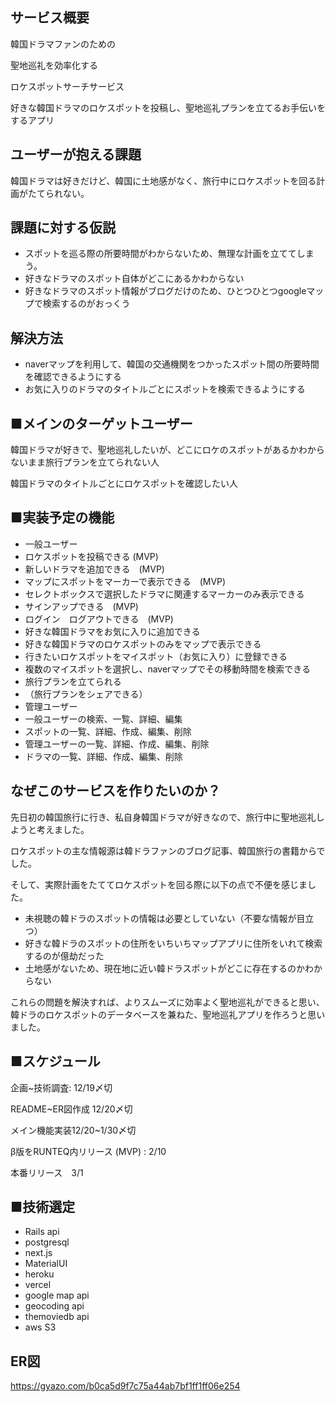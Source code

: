 ##  サービス概要

韓国ドラマファンのための

聖地巡礼を効率化する

ロケスポットサーチサービス

好きな韓国ドラマのロケスポットを投稿し、聖地巡礼プランを立てるお手伝いをするアプリ

## ユーザーが抱える課題

韓国ドラマは好きだけど、韓国に土地感がなく、旅行中にロケスポットを回る計画がたてられない。

## 課題に対する仮説

- スポットを巡る際の所要時間がわからないため、無理な計画を立ててしまう。
- 好きなドラマのスポット自体がどこにあるかわからない
- 好きなドラマのスポット情報がブログだけのため、ひとつひとつgoogleマップで検索するのがおっくう

## 解決方法

- naverマップを利用して、韓国の交通機関をつかったスポット間の所要時間を確認できるようにする
- お気に入りのドラマのタイトルごとにスポットを検索できるようにする

## ■メインのターゲットユーザー

韓国ドラマが好きで、聖地巡礼したいが、どこにロケのスポットがあるかわからないまま旅行プランを立てられない人

韓国ドラマのタイトルごとにロケスポットを確認したい人

## ■実装予定の機能

- 一般ユーザー
- ロケスポットを投稿できる (MVP)
- 新しいドラマを追加できる　(MVP)
- マップにスポットをマーカーで表示できる　(MVP)
- セレクトボックスで選択したドラマに関連するマーカーのみ表示できる
- サインアップできる　(MVP)
- ログイン　ログアウトできる　(MVP)
- 好きな韓国ドラマをお気に入りに追加できる
- 好きな韓国ドラマのロケスポットのみをマップで表示できる
- 行きたいロケスポットをマイスポット（お気に入り）に登録できる
- 複数のマイスポットを選択し、naverマップでその移動時間を検索できる
- 旅行プランを立てられる
- （旅行プランをシェアできる）
- 管理ユーザー
- 一般ユーザーの検索、一覧、詳細、編集
- スポットの一覧、詳細、作成、編集、削除
- 管理ユーザーの一覧、詳細、作成、編集、削除
- ドラマの一覧、詳細、作成、編集、削除

## なぜこのサービスを作りたいのか？

先日初の韓国旅行に行き、私自身韓国ドラマが好きなので、旅行中に聖地巡礼しようと考えました。

ロケスポットの主な情報源は韓ドラファンのブログ記事、韓国旅行の書籍からでした。

そして、実際計画をたててロケスポットを回る際に以下の点で不便を感じました。

- 未視聴の韓ドラのスポットの情報は必要としていない（不要な情報が目立つ）
- 好きな韓ドラのスポットの住所をいちいちマップアプリに住所をいれて検索するのが億劫だった
- 土地感がないため、現在地に近い韓ドラスポットがどこに存在するのかわからない

これらの問題を解決すれば、よりスムーズに効率よく聖地巡礼ができると思い、韓ドラのロケスポットのデータベースを兼ねた、聖地巡礼アプリを作ろうと思いました。

## ■スケジュール

企画~技術調査: 12/19〆切

README~ER図作成 12/20〆切

メイン機能実装12/20~1/30〆切

β版をRUNTEQ内リリース (MVP) : 2/10

本番リリース　3/1

## ■技術選定

- Rails api
- postgresql
- next.js
- MaterialUI
- heroku
- vercel
- google map api
- geocoding api
- themoviedb api
- aws S3

## ER図
https://gyazo.com/b0ca5d9f7c75a44ab7bf1ff1ff06e254